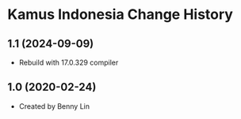 Kamus Indonesia Change History
====================

1.1 (2024-09-09)
----------------
* Rebuild with 17.0.329 compiler

1.0 (2020-02-24)
----------------
* Created by Benny Lin
